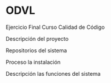 # ODVL
Ejercicio Final Curso Calidad de Código

Descripción del proyecto

Repositorios del sistema

Proceso la instalación

Descripción las funciones del sistema
